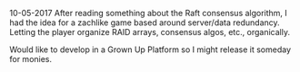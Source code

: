 10-05-2017
After reading something about the Raft consensus algorithm, I had the idea for a zachlike game based around server/data redundancy. Letting the player organize RAID arrays, consensus algos, etc., organically.

Would like to develop in a Grown Up Platform so I might release it someday for monies.
